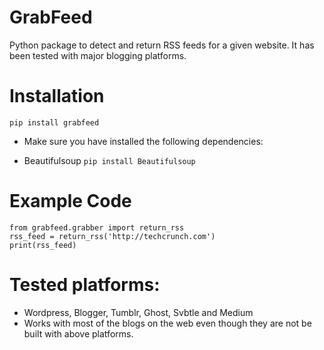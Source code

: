 GrabFeed
========

Python package to detect and return RSS feeds for a given website. It has been tested with major blogging platforms.

Installation
============
    pip install grabfeed
* Make sure you have installed the following dependencies:
- Beautifulsoup 
    ````pip install Beautifulsoup````


Example Code
============
    from grabfeed.grabber import return_rss
    rss_feed = return_rss('http://techcrunch.com')
    print(rss_feed)


Tested platforms:
=================
  - Wordpress, Blogger, Tumblr, Ghost, Svbtle and Medium
  - Works with most of the blogs on the web even though they are not be built with above platforms.
 

